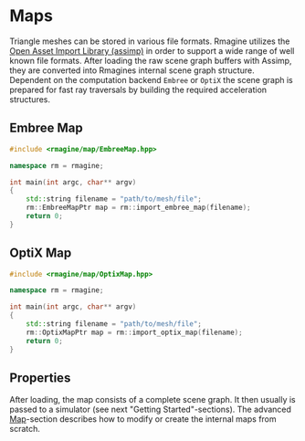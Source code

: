 # Maps

Triangle meshes can be stored in various file formats. Rmagine utilizes the [Open Asset Import Library (assimp)](https://github.com/assimp/assimp) in order to support a wide range of well known file formats. After loading the raw scene graph buffers with Assimp, they are converted into Rmagines internal scene graph structure. Dependent on the computation backend `Embree` or `OptiX` the scene graph is prepared for fast ray traversals by building the required acceleration structures.

## Embree Map

```c++
#include <rmagine/map/EmbreeMap.hpp>

namespace rm = rmagine;

int main(int argc, char** argv)
{
    std::string filename = "path/to/mesh/file";
    rm::EmbreeMapPtr map = rm::import_embree_map(filename);
    return 0;
}
```

## OptiX Map

```c++
#include <rmagine/map/OptixMap.hpp>

namespace rm = rmagine;

int main(int argc, char** argv)
{
    std::string filename = "path/to/mesh/file";
    rm::OptixMapPtr map = rm::import_optix_map(filename);
    return 0;
}
```

## Properties

After loading, the map consists of a complete scene graph. It then usually is passed to a simulator (see next "Getting Started"-sections).
The advanced [Map](/library/maps.md)-section describes how to modify or create the internal maps from scratch.
